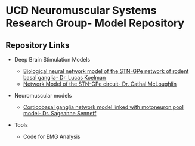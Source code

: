 # UCD Neuromuscular Systems Research Group- Model Repository

## Repository Links
- Deep Brain Stimulation Models
  - [Biological neural network model of the STN-GPe network of rodent basal ganglia- Dr. Lucas Koelman](https://github.com/UCD-Neuromuscular-Systems-Research/STN-GPE-model-frontiers-Lucas)
  - [Network Model of the STN-GPe circuit- Dr. Cathal McLoughlin](https://github.com/UCD-Neuromuscular-Systems-Research/Network-Model-of-the-STN-GPe-circuit-Cathal)
 
- Neuromuscular models
    - [Corticobasal ganglia network model linked with motoneuron pool model- Dr. Sageanne Senneff](https://github.com/UCD-Neuromuscular-Systems-Research/neuromuscular-model-Sageanne)
 
- Tools
  - Code for EMG Analysis
